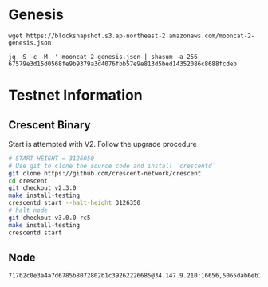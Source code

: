 # Genesis

```
wget https://blocksnapshot.s3.ap-northeast-2.amazonaws.com/mooncat-2-genesis.json

jq -S -c -M '' mooncat-2-genesis.json | shasum -a 256
67579e3d15d0568fe9b9379a3d4076fbb57e9e813d5bed14352086c8688fcdeb
```

# Testnet Information

## Crescent Binary

Start is attempted with V2. Follow the upgrade procedure
```bash
# START HEIGHT = 3126050
# Use git to clone the source code and install `crescentd`
git clone https://github.com/crescent-network/crescent
cd crescent
git checkout v2.3.0
make install-testing
crescentd start --halt-height 3126350
# halt node
git checkout v3.0.0-rc5
make install-testing
crescentd start 
```

## Node
```
717b2c0e3a4a7d6785b8072802b1c39262226685@34.147.9.210:16656,5065dab6eb16305b611dcaca57dd93f2bc1f0bb0@35.221.85.152:26656
```
